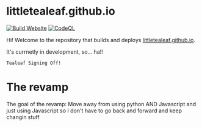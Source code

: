 # littletealeaf.github.io

[![Build Website](https://github.com/LittleTealeaf/littletealeaf.github.io/actions/workflows/build.yml/badge.svg)](https://github.com/LittleTealeaf/littletealeaf.github.io/actions/workflows/build.yml) [![CodeQL](https://github.com/LittleTealeaf/littletealeaf.github.io/actions/workflows/codeql.yml/badge.svg)](https://github.com/LittleTealeaf/littletealeaf.github.io/actions/workflows/codeql.yml)

Hi! Welcome to the repository that builds and deploys [littletealeaf.github.io](https://littletealeaf.github.io). 

It's currnetly in development, so... ha!!

`Tealeaf Signing Off!`


# The revamp

The goal of the revamp: Move away from using python AND Javascript and just using Javascript so I don't have to go back and forward and keep changin stuff
